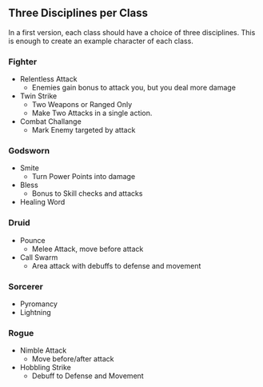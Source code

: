 ## Three Disciplines per Class

In a first version, each class should have a choice of three disciplines.
This is enough to create an example character of each class.

### Fighter
* Relentless Attack
  * Enemies gain bonus to attack you, but you deal more damage
* Twin Strike
  * Two Weapons or Ranged Only
  * Make Two Attacks in a single action.
* Combat Challange
  * Mark Enemy targeted by attack
  
### Godsworn
* Smite
  * Turn Power Points into damage
* Bless
  * Bonus to Skill checks and attacks 
* Healing Word

### Druid
* Pounce
  * Melee Attack, move before attack
* Call Swarm
  * Area attack with debuffs to defense and movement
  
### Sorcerer
* Pyromancy
* Lightning

### Rogue
* Nimble Attack
  * Move before/after attack
* Hobbling Strike
  * Debuff to Defense and Movement
